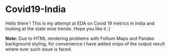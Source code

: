 # Covid19-India
Hello there !
This is my attempt at EDA on Covid 19 metrics in India and looking at the state wise trends. 
Hope you like it :)

**Note:** Due to HTML rendering problems with Follium Maps and Pandas background styling, for convenience I have added snips of the output result where ever such issue is faced.
